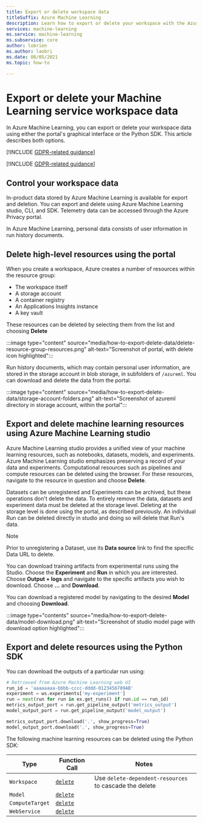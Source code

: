 ```yaml
---
title: Export or delete workspace data
titleSuffix: Azure Machine Learning
description: Learn how to export or delete your workspace with the Azure Machine Learning studio, CLI, SDK, and authenticated REST APIs.
services: machine-learning
ms.service: machine-learning
ms.subservice: core
author: lobrien
ms.author: laobri
ms.date: 08/05/2021
ms.topic: how-to

---
```

# Export or delete your Machine Learning service workspace data

In Azure Machine Learning, you can export or delete your workspace data using either the portal's graphical interface or the Python SDK. This article describes both options.

[!INCLUDE [GDPR-related guidance](../../includes/gdpr-dsr-and-stp-note.md)]

[!INCLUDE [GDPR-related guidance](../../includes/gdpr-intro-sentence.md)]

## Control your workspace data

In-product data stored by Azure Machine Learning is available for export and deletion. You can export and delete using Azure Machine Learning studio, CLI, and SDK. Telemetry data can be accessed through the Azure Privacy portal. 

In Azure Machine Learning, personal data consists of user information in run history documents. 

## Delete high-level resources using the portal

When you create a workspace, Azure creates a number of resources within the resource group:

- The workspace itself
- A storage account
- A container registry
- An Applications Insights instance
- A key vault

These resources can be deleted by selecting them from the list and choosing **Delete** 

:::image type="content" source="media/how-to-export-delete-data/delete-resource-group-resources.png" alt-text="Screenshot of portal, with delete icon highlighted":::

Run history documents, which may contain personal user information, are stored in the storage account in blob storage, in subfolders of `/azureml`. You can download and delete the data from the portal.

:::image type="content" source="media/how-to-export-delete-data/storage-account-folders.png" alt-text="Screenshot of azureml directory in storage account, within the portal":::

## Export and delete machine learning resources using Azure Machine Learning studio

Azure Machine Learning studio provides a unified view of your machine learning resources, such as notebooks, datasets, models, and experiments. Azure Machine Learning studio emphasizes preserving a record of your data and experiments. Computational resources such as pipelines and compute resources can be deleted using the browser. For these resources, navigate to the resource in question and choose **Delete**. 

Datasets can be unregistered and Experiments can be archived, but these operations don't delete the data. To entirely remove the data, datasets and experiment data must be deleted at the storage level. Deleting at the storage level is done using the portal, as described previously. An individual Run can be deleted directly in studio and doing so will delete that Run's data. 

> [!NOTE]
> Prior to unregistering a Dataset, use its **Data source** link to find the specific Data URL to delete. 

You can download training artifacts from experimental runs using the Studio. Choose the **Experiment** and **Run** in which you are interested. Choose **Output + logs** and navigate to the specific artifacts you wish to download. Choose **...** and **Download**.

You can download a registered model by navigating to the desired **Model** and choosing **Download**. 

:::image type="contents" source="media/how-to-export-delete-data/model-download.png" alt-text="Screenshot of studio model page with download option highlighted":::

## Export and delete resources using the Python SDK

You can download the outputs of a particular run using: 

```python
# Retrieved from Azure Machine Learning web UI
run_id = 'aaaaaaaa-bbbb-cccc-dddd-0123456789AB'
experiment = ws.experiments['my-experiment']
run = next(run for run in ex.get_runs() if run.id == run_id)
metrics_output_port = run.get_pipeline_output('metrics_output')
model_output_port = run.get_pipeline_output('model_output')

metrics_output_port.download('.', show_progress=True)
model_output_port.download('.', show_progress=True)
```

The following machine learning resources can be deleted using the Python SDK: 

| Type | Function Call | Notes | 
| --- | --- | --- |
| `Workspace` | [`delete`](/python/api/azureml-core/azureml.core.workspace.workspace#delete-delete-dependent-resources-false--no-wait-false-) | Use `delete-dependent-resources` to cascade the delete |
| `Model` | [`delete`](/python/api/azureml-core/azureml.core.model%28class%29#delete--) | | 
| `ComputeTarget` | [`delete`](/python/api/azureml-core/azureml.core.computetarget#delete--) | |
| `WebService` | [`delete`](/python/api/azureml-core/azureml.core.webservice%28class%29) | |